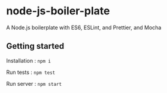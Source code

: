 # node-js-boiler-plate

A Node.js boilerplate with ES6, ESLint, and Prettier, and Mocha

## Getting started

Installation :
``` npm i ```

Run tests :
``` npm test ```

Run server :
``` npm start ```
